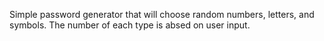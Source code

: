 Simple password generator that will choose random numbers, letters, and symbols. 
The number of each type is absed on user input.
